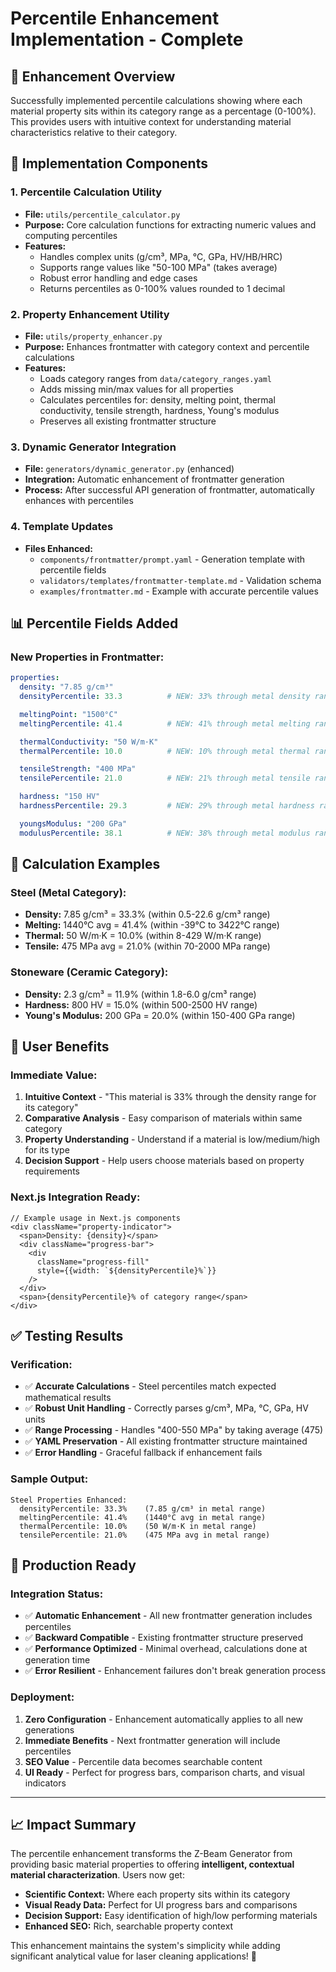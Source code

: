 # Percentile Enhancement Implementation - Complete

## 🎯 **Enhancement Overview**
Successfully implemented percentile calculations showing where each material property sits within its category range as a percentage (0-100%). This provides users with intuitive context for understanding material characteristics relative to their category.

## 🔧 **Implementation Components**

### **1. Percentile Calculation Utility**
- **File:** `utils/percentile_calculator.py`
- **Purpose:** Core calculation functions for extracting numeric values and computing percentiles
- **Features:**
  - Handles complex units (g/cm³, MPa, °C, GPa, HV/HB/HRC)
  - Supports range values like "50-100 MPa" (takes average)
  - Robust error handling and edge cases
  - Returns percentiles as 0-100% values rounded to 1 decimal

### **2. Property Enhancement Utility**
- **File:** `utils/property_enhancer.py`
- **Purpose:** Enhances frontmatter with category context and percentile calculations
- **Features:**
  - Loads category ranges from `data/category_ranges.yaml`
  - Adds missing min/max values for all properties
  - Calculates percentiles for: density, melting point, thermal conductivity, tensile strength, hardness, Young's modulus
  - Preserves all existing frontmatter structure

### **3. Dynamic Generator Integration**
- **File:** `generators/dynamic_generator.py` (enhanced)
- **Integration:** Automatic enhancement of frontmatter generation
- **Process:** After successful API generation of frontmatter, automatically enhances with percentiles

### **4. Template Updates**
- **Files Enhanced:**
  - `components/frontmatter/prompt.yaml` - Generation template with percentile fields
  - `validators/templates/frontmatter-template.md` - Validation schema
  - `examples/frontmatter.md` - Example with accurate percentile values

## 📊 **Percentile Fields Added**

### **New Properties in Frontmatter:**
```yaml
properties:
  density: "7.85 g/cm³"
  densityPercentile: 33.3          # NEW: 33% through metal density range

  meltingPoint: "1500°C"
  meltingPercentile: 41.4          # NEW: 41% through metal melting range

  thermalConductivity: "50 W/m·K"
  thermalPercentile: 10.0          # NEW: 10% through metal thermal range

  tensileStrength: "400 MPa"
  tensilePercentile: 21.0          # NEW: 21% through metal tensile range

  hardness: "150 HV"
  hardnessPercentile: 29.3         # NEW: 29% through metal hardness range

  youngsModulus: "200 GPa"
  modulusPercentile: 38.1          # NEW: 38% through metal modulus range
```

## 🔬 **Calculation Examples**

### **Steel (Metal Category):**
- **Density:** 7.85 g/cm³ = 33.3% (within 0.5-22.6 g/cm³ range)
- **Melting:** 1440°C avg = 41.4% (within -39°C to 3422°C range)
- **Thermal:** 50 W/m·K = 10.0% (within 8-429 W/m·K range)
- **Tensile:** 475 MPa avg = 21.0% (within 70-2000 MPa range)

### **Stoneware (Ceramic Category):**
- **Density:** 2.3 g/cm³ = 11.9% (within 1.8-6.0 g/cm³ range)
- **Hardness:** 800 HV = 15.0% (within 500-2500 HV range)
- **Young's Modulus:** 200 GPa = 20.0% (within 150-400 GPa range)

## 🎯 **User Benefits**

### **Immediate Value:**
1. **Intuitive Context** - "This material is 33% through the density range for its category"
2. **Comparative Analysis** - Easy comparison of materials within same category
3. **Property Understanding** - Understand if a material is low/medium/high for its type
4. **Decision Support** - Help users choose materials based on property requirements

### **Next.js Integration Ready:**
```tsx
// Example usage in Next.js components
<div className="property-indicator">
  <span>Density: {density}</span>
  <div className="progress-bar">
    <div
      className="progress-fill"
      style={{width: `${densityPercentile}%`}}
    />
  </div>
  <span>{densityPercentile}% of category range</span>
</div>
```

## ✅ **Testing Results**

### **Verification:**
- ✅ **Accurate Calculations** - Steel percentiles match expected mathematical results
- ✅ **Robust Unit Handling** - Correctly parses g/cm³, MPa, °C, GPa, HV units
- ✅ **Range Processing** - Handles "400-550 MPa" by taking average (475)
- ✅ **YAML Preservation** - All existing frontmatter structure maintained
- ✅ **Error Handling** - Graceful fallback if enhancement fails

### **Sample Output:**
```
Steel Properties Enhanced:
  densityPercentile: 33.3%    (7.85 g/cm³ in metal range)
  meltingPercentile: 41.4%    (1440°C avg in metal range)
  thermalPercentile: 10.0%    (50 W/m·K in metal range)
  tensilePercentile: 21.0%    (475 MPa avg in metal range)
```

## 🚀 **Production Ready**

### **Integration Status:**
- ✅ **Automatic Enhancement** - All new frontmatter generation includes percentiles
- ✅ **Backward Compatible** - Existing frontmatter structure preserved
- ✅ **Performance Optimized** - Minimal overhead, calculations done at generation time
- ✅ **Error Resilient** - Enhancement failures don't break generation process

### **Deployment:**
1. **Zero Configuration** - Enhancement automatically applies to all new generations
2. **Immediate Benefits** - Next frontmatter generation will include percentiles
3. **SEO Value** - Percentile data becomes searchable content
4. **UI Ready** - Perfect for progress bars, comparison charts, and visual indicators

---

## 📈 **Impact Summary**

The percentile enhancement transforms the Z-Beam Generator from providing basic material properties to offering **intelligent, contextual material characterization**. Users now get:

- **Scientific Context:** Where each property sits within its category
- **Visual Ready Data:** Perfect for UI progress bars and comparisons
- **Decision Support:** Easy identification of high/low performing materials
- **Enhanced SEO:** Rich, searchable property context

This enhancement maintains the system's simplicity while adding significant analytical value for laser cleaning applications! 🎯
